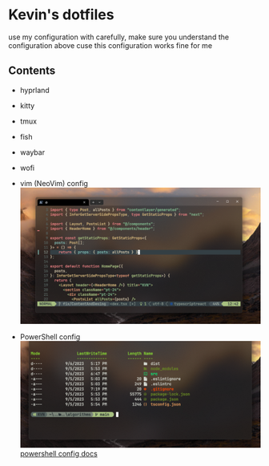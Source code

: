 # Kevin's dotfiles

use my configuration with carefully, make sure you understand the configuration above
cuse this configuration works fine for me

## Contents

- hyprland
- kitty
- tmux
- fish
- waybar
- wofi

- vim (NeoVim) config
  ![Neovim screenshot](./screenshots/CodeScreenShot.png)

- PowerShell config
  ![PowerShell screenshot](./screenshot/../screenshots/TerminalTheme.png)
  [powershell config docs](./docs/powershell.md)

